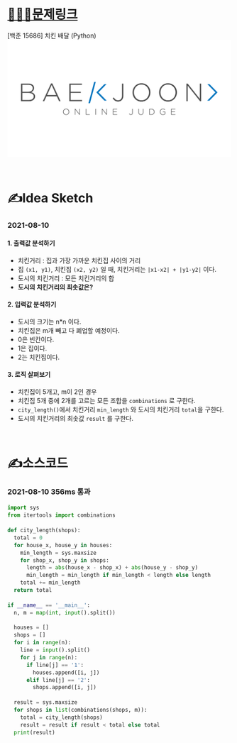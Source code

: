 # [👩🏻‍💻문제링크](https://www.acmicpc.net/problem/15686)

[백준 15686] 치킨 배달 (Python)
[![백준](../백준표지.png)](https://www.acmicpc.net/problem/15686)

<br>

# ✍️Idea Sketch

### **2021-08-10**

#### 1. 출력값 분석하기
- 치킨거리 : 집과 가장 가까운 치킨집 사이의 거리
- 집 `(x1, y1)`, 치킨집 `(x2, y2)` 일 때, 치킨거리는 `|x1-x2| + |y1-y2|` 이다.
- 도시의 치킨거리 : 모든 치킨거리의 합
- **도시의 치킨거리의 최솟값은?**

#### 2. 입력값 분석하기
- 도시의 크기는 n*n 이다.
- 치킨집은 m개 빼고 다 폐업할 예정이다.
- 0은 빈칸이다.
- 1은 집이다.
- 2는 치킨집이다.

#### 3. 로직 살펴보기
- 치킨집이 5개고, m이 2인 경우
- 치킨집 5개 중에 2개를 고르는 모든 조합을 `combinations` 로 구한다. 
- `city_length()`에서 치킨거리 `min_length` 와 도시의 치킨거리 `total`을 구한다.
- 도시의 치킨거리의 최솟값 `result` 를 구한다.

<br>

# ✍️소스코드

### **2021-08-10 356ms 통과**

```Python
import sys
from itertools import combinations

def city_length(shops):
  total = 0
  for house_x, house_y in houses:
    min_length = sys.maxsize
    for shop_x, shop_y in shops:
      length = abs(house_x - shop_x) + abs(house_y - shop_y)
      min_length = min_length if min_length < length else length
    total += min_length
  return total
      
if __name__ == '__main__':
  n, m = map(int, input().split())

  houses = []
  shops = []
  for i in range(n):
    line = input().split()
    for j in range(n):
      if line[j] == '1':
        houses.append([i, j])
      elif line[j] == '2':
        shops.append([i, j])

  result = sys.maxsize
  for shops in list(combinations(shops, m)):
    total = city_length(shops)
    result = result if result < total else total
  print(result)
```

